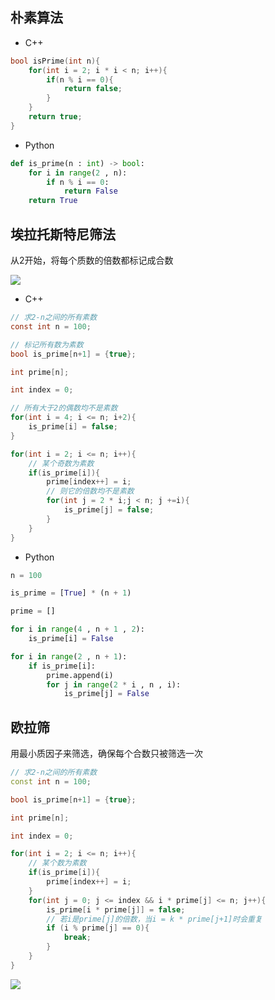 <!--
 * @Description: 
 * @Version: 1.0
 * @Author: DaLao
 * @Email: dalao_li@163.com
 * @Date: 2021-11-24 22:10:39
 * @LastEditors: DaLao
 * @LastEditTime: 2021-12-25 18:48:16
-->

## 朴素算法

- C++
  
```c++
bool isPrime(int n){
    for(int i = 2; i * i < n; i++){
        if(n % i == 0){
            return false;
        }
    }
    return true;
}
```

- Python

```py
def is_prime(n : int) -> bool:
    for i in range(2 , n):
        if n % i == 0:
            return False
    return True
```

## 埃拉托斯特尼筛法

从2开始，将每个质数的倍数都标记成合数

![](https://cdn.hurra.ltd/img/20211124231756.png)

- C++
  
```c
// 求2-n之间的所有素数
const int n = 100;

// 标记所有数为素数
bool is_prime[n+1] = {true};

int prime[n];

int index = 0;

// 所有大于2的偶数均不是素数
for(int i = 4; i <= n; i+2){
    is_prime[i] = false;
}

for(int i = 2; i <= n; i++){
    // 某个奇数为素数
    if(is_prime[i]){
        prime[index++] = i;
        // 则它的倍数均不是素数
        for(int j = 2 * i;j < n; j +=i){
            is_prime[j] = false;
        }
    }
}
```
- Python

```py
n = 100

is_prime = [True] * (n + 1)

prime = []

for i in range(4 , n + 1 , 2):
    is_prime[i] = False

for i in range(2 , n + 1):
    if is_prime[i]:
        prime.append(i)
        for j in range(2 * i , n , i):
            is_prime[j] = False

```
## 欧拉筛

用最小质因子来筛选，确保每个合数只被筛选一次

```c++
// 求2-n之间的所有素数
const int n = 100;

bool is_prime[n+1] = {true};

int prime[n];

int index = 0;

for(int i = 2; i <= n; i++){
    // 某个数为素数
    if(is_prime[i]){
        prime[index++] = i;
    }
    for(int j = 0; j <= index && i * prime[j] <= n; j++){
		is_prime[i * prime[j]] = false;
        // 若i是prime[j]的倍数，当i = k * prime[j+1]时会重复
		if (i % prime[j] == 0){
            break;
        }
	}
}
```

![](https://cdn.hurra.ltd/img/20211125002542.png)